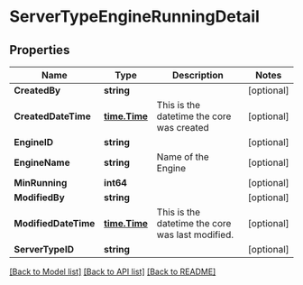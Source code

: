 # ServerTypeEngineRunningDetail

## Properties

Name | Type | Description | Notes
------------ | ------------- | ------------- | -------------
**CreatedBy** | **string** |  | [optional] 
**CreatedDateTime** | [**time.Time**](time.Time.md) | This is the datetime the core was created | [optional] 
**EngineID** | **string** |  | [optional] 
**EngineName** | **string** | Name of the Engine | [optional] 
**MinRunning** | **int64** |  | [optional] 
**ModifiedBy** | **string** |  | [optional] 
**ModifiedDateTime** | [**time.Time**](time.Time.md) | This is the datetime the core was last modified. | [optional] 
**ServerTypeID** | **string** |  | [optional] 

[[Back to Model list]](../README.md#documentation-for-models) [[Back to API list]](../README.md#documentation-for-api-endpoints) [[Back to README]](../README.md)



